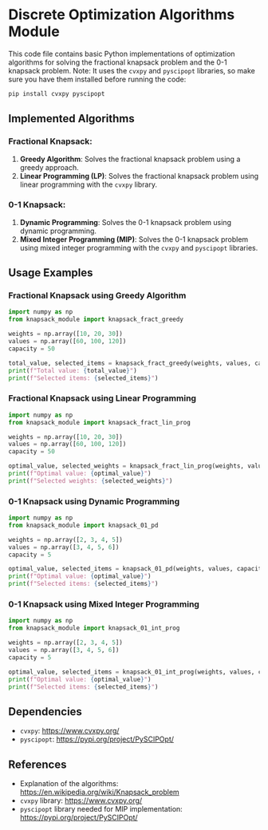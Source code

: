 # Discrete Optimization Algorithms Module

This code file contains basic Python implementations of optimization algorithms for solving the fractional knapsack problem and the 0-1 knapsack problem. Note: It uses the `cvxpy` and `pyscipopt` libraries, so make sure you have them installed before running the code:

```bash
pip install cvxpy pyscipopt
```

## Implemented Algorithms

### Fractional Knapsack:
1. **Greedy Algorithm**: Solves the fractional knapsack problem using a greedy approach.
2. **Linear Programming (LP)**: Solves the fractional knapsack problem using linear programming with the `cvxpy` library.

### 0-1 Knapsack:
1. **Dynamic Programming**: Solves the 0-1 knapsack problem using dynamic programming.
2. **Mixed Integer Programming (MIP)**: Solves the 0-1 knapsack problem using mixed integer programming with the `cvxpy` and `pyscipopt` libraries.

## Usage Examples

### Fractional Knapsack using Greedy Algorithm

```python
import numpy as np
from knapsack_module import knapsack_fract_greedy

weights = np.array([10, 20, 30])
values = np.array([60, 100, 120])
capacity = 50

total_value, selected_items = knapsack_fract_greedy(weights, values, capacity)
print(f"Total value: {total_value}")
print(f"Selected items: {selected_items}")
```

### Fractional Knapsack using Linear Programming

```python
import numpy as np
from knapsack_module import knapsack_fract_lin_prog

weights = np.array([10, 20, 30])
values = np.array([60, 100, 120])
capacity = 50

optimal_value, selected_weights = knapsack_fract_lin_prog(weights, values, capacity)
print(f"Optimal value: {optimal_value}")
print(f"Selected weights: {selected_weights}")
```

### 0-1 Knapsack using Dynamic Programming

```python
import numpy as np
from knapsack_module import knapsack_01_pd

weights = np.array([2, 3, 4, 5])
values = np.array([3, 4, 5, 6])
capacity = 5

optimal_value, selected_items = knapsack_01_pd(weights, values, capacity)
print(f"Optimal value: {optimal_value}")
print(f"Selected items: {selected_items}")
```

### 0-1 Knapsack using Mixed Integer Programming

```python
import numpy as np
from knapsack_module import knapsack_01_int_prog

weights = np.array([2, 3, 4, 5])
values = np.array([3, 4, 5, 6])
capacity = 5

optimal_value, selected_items = knapsack_01_int_prog(weights, values, capacity)
print(f"Optimal value: {optimal_value}")
print(f"Selected items: {selected_items}")
```

## Dependencies

- `cvxpy`: https://www.cvxpy.org/
- `pyscipopt`: https://pypi.org/project/PySCIPOpt/

## References

- Explanation of the algorithms: https://en.wikipedia.org/wiki/Knapsack_problem
- `cvxpy` library: https://www.cvxpy.org/
- `pyscipopt` library needed for MIP implementation: https://pypi.org/project/PySCIPOpt/
```
